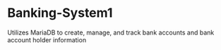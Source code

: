 # Banking-System1
Utilizes MariaDB to create, manage, and track bank accounts and bank account holder information
